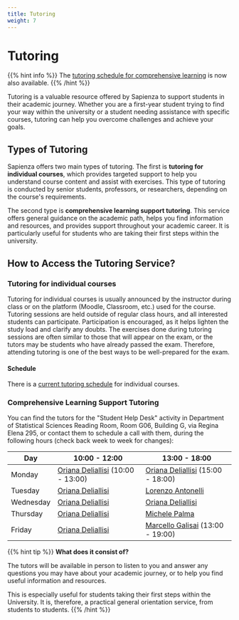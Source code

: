```yaml
---
title: Tutoring
weight: 7
---
```


# Tutoring

{{% hint info %}}
<i class="fa-solid fa-circle-info" style="color: #74C0FC;"></i> The [tutoring schedule for comprehensive learning](#comprehensive-learning-support-tutoring) is now also available.
{{% /hint %}}

Tutoring is a valuable resource offered by Sapienza to support students in their academic journey. Whether you are a first-year student trying to find your way within the university or a student needing assistance with specific courses, tutoring can help you overcome challenges and achieve your goals.

## Types of Tutoring

Sapienza offers two main types of tutoring. The first is **tutoring for individual courses**, which provides targeted support to help you understand course content and assist with exercises. This type of tutoring is conducted by senior students, professors, or researchers, depending on the course's requirements.

The second type is **comprehensive learning support tutoring**. This service offers general guidance on the academic path, helps you find information and resources, and provides support throughout your academic career. It is particularly useful for students who are taking their first steps within the university.

## How to Access the Tutoring Service?

### Tutoring for individual courses

Tutoring for individual courses is usually announced by the instructor during class or on the platform (Moodle, Classroom, etc.) used for the course. Tutoring sessions are held outside of regular class hours, and all interested students can participate. Participation is encouraged, as it helps lighten the study load and clarify any doubts. The exercises done during tutoring sessions are often similar to those that will appear on the exam, or the tutors may be students who have already passed the exam. Therefore, attending tutoring is one of the best ways to be well-prepared for the exam.

#### Schedule

There is a [current tutoring schedule](https://docs.google.com/spreadsheets/d/e/2PACX-1vSAHSW9T4w_J9bEN9lQy6sl4y15zvoD7Gs5-o0Q4IYNM4p-5dEfrK1ipz7sDiEyrhgVFo9jDop7ckHP/pubhtml?gid=1260174614&single=true) for individual courses.

### Comprehensive Learning Support Tutoring

You can find the tutors for the "Student Help Desk" activity in Department of Statistical Sciences Reading Room, Room G06, Building G, via Regina Elena 295, or contact them to schedule a call with them, during the following hours (check back week to week for changes):

| Day       | 10:00 - 12:00                                                     | 13:00 - 18:00                                                           |
|-----------|-------------------------------------------------------------------|-------------------------------------------------------------------------|
| Monday    | [Oriana Deliallisi](https://telegram.me/orianani) (10:00 - 13:00) | [Oriana Deliallisi](https://telegram.me/orianani) (15:00 - 18:00)       |
| Tuesday   | [Oriana Deliallisi](https://telegram.me/orianani)                 | [Lorenzo Antonelli](https://telegram.me/lorenzosphotos)                 |
| Wednesday | [Oriana Deliallisi](https://telegram.me/orianani)                 | [Oriana Deliallisi](https://telegram.me/orianani)                       |
| Thursday  | [Oriana Deliallisi](https://telegram.me/orianani)                 | [Michele Palma](https://telegram.me/flyingmp)                           |
| Friday    | [Oriana Deliallisi](https://telegram.me/orianani)                 | [Marcello Galisai](https://telegram.me/marcellogalisai) (13:00 - 19:00) |

{{% hint tip %}}
<i class="fa-solid fa-lightbulb" style="color: #238636;"></i> **What does it consist of?**

The tutors will be available in person to listen to you and answer any questions you may have about your academic journey, or to help you find useful information and resources.

This is especially useful for students taking their first steps within the University. It is, therefore, a practical general orientation service, from students to students.
{{% /hint %}}
